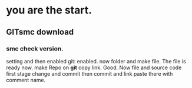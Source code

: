 # you are the start. 
## GITsmc download
### smc check version. 
setting and then enabled git: enabled. 
now folder and make file. The file is ready now. make Repo on **git** copy link. Good. Now file and source code first stage change and commit then commit and link paste there with comment name.
